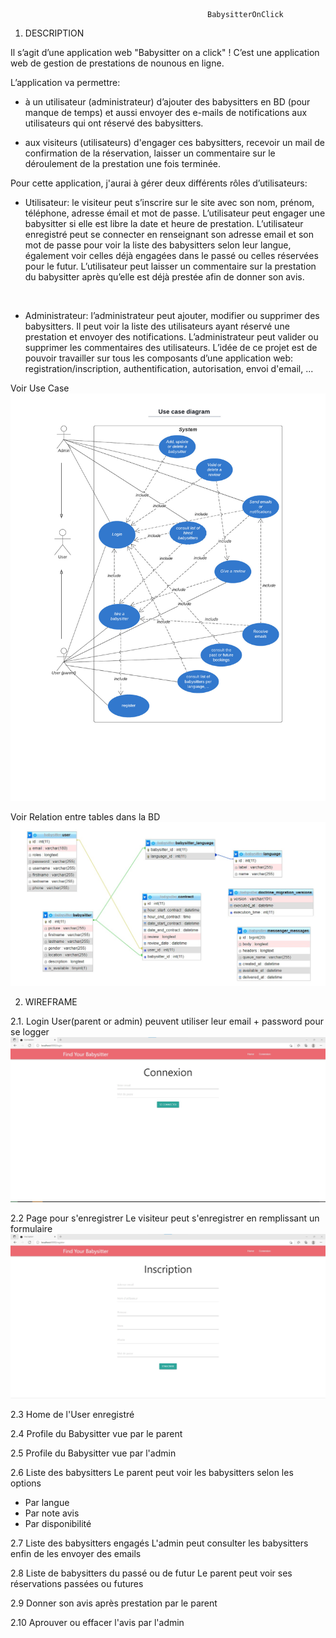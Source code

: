                                                 BabysitterOnClick

1. DESCRIPTION

Il s’agit d’une application web "Babysitter on a click" ! 
C’est une application web de gestion de prestations de nounous en ligne. 

L’application va permettre: 

- à un utilisateur (administrateur) d’ajouter des babysitters en BD (pour manque de temps) et aussi envoyer des e-mails de notifications aux utilisateurs qui ont réservé des babysitters. 

- aux visiteurs (utilisateurs) d'engager ces babysitters, recevoir un mail de confirmation de la réservation, laisser un commentaire sur le déroulement de la prestation une fois terminée.  

Pour cette application, j'aurai à gérer deux différents rôles d’utilisateurs: 

* Utilisateur: le visiteur peut s’inscrire sur le site avec son nom, prénom, téléphone, adresse émail et mot de passe. L’utilisateur peut engager une babysitter si elle est libre la date et heure de prestation. 
L’utilisateur enregistré peut se connecter en renseignant son adresse email et son mot de passe pour voir la liste des babysitters selon leur langue, également voir celles déjà engagées dans le passé ou celles réservées pour le futur. L’utilisateur peut laisser un commentaire sur la prestation du babysitter après qu’elle est déjà prestée afin de donner son avis. 

 

* Administrateur: l’administrateur peut ajouter, modifier ou supprimer des babysitters. Il peut voir la liste des utilisateurs ayant réservé une prestation et envoyer des notifications. L’administrateur peut valider ou supprimer les commentaires des utilisateurs. L’idée de ce projet est de pouvoir travailler sur tous les composants d’une application web: registration/inscription, authentification, autorisation, envoi d'email, ... 

Voir Use Case 
<br>
![](Use%20case%20diagram.jpeg)
<br>

Voir Relation entre tables dans la BD
<br>
![](DBRelationDesigner.jpg)
<br>


2. WIREFRAME 

2.1. Login
User(parent or admin) peuvent utiliser leur email + password pour se logger
![](login.jpg)

2.2 Page pour s'enregistrer
Le visiteur peut s'enregistrer en remplissant un formulaire
![](Inscription.jpg)

2.3 Home de l'User enregistré


2.4 Profile du Babysitter vue par le parent 


2.5 Profile du Babysitter vue par l'admin 


2.6 Liste des babysitters
Le parent peut voir les babysitters selon les options 
- Par langue
- Par note avis 
- Par disponibilité

2.7 Liste des babysitters engagés
L'admin peut consulter les babysitters enfin de les envoyer des emails


2.8 Liste de babysitters du passé ou de futur
Le parent peut voir ses réservations passées ou futures

2.9 Donner son avis après prestation par le parent

2.10 Aprouver ou effacer l'avis par l'admin